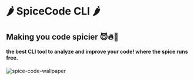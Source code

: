 # 🌶️ SpiceCode CLI 🌶️
## Making you code spicier 😈🔥🥵
#### the best CLI tool to analyze and improve your code! where the spice runs free.
![spice-code-wallpaper](https://github.com/user-attachments/assets/e0f42a07-1bea-4f0a-a55b-6bf6f0c1d993)

